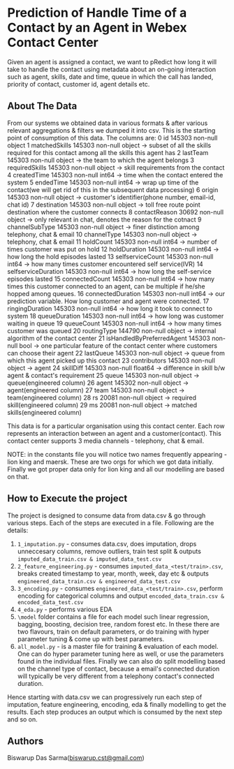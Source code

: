 # Prediction of Handle Time of a Contact by an Agent in Webex Contact Center
Given an agent is assigned a contact, we want to pRedict how long it will take to handle the contact using metadata about an on-going interaction such as agent, skills, date and time, queue in which the call has landed, priority of contact, customer id, agent details etc.

## About The Data
From our systems we obtained data in various formats & after various relevant aggregations & filters we dumped it into csv. This is the starting point of consumption of this data. 
The columns are:
 0   id                         145303 non-null  object
 1   matchedSkills              145303 non-null  object -> subset of all the skills required for this contact among all the skills this agent has 
 2   lastTeam                   145303 non-null  object -> the team to which the agent belongs
 3   requiredSkills             145303 non-null  object -> skill requirements from the contact
 4   createdTime                145303 non-null  int64  -> time when the contact entered the system
 5   endedTime                  145303 non-null  int64  -> wrap up time of the contact(we will get rid of this in the subsequent data processing)
 6   origin                     145303 non-null  object -> customer's identifier(phone number, email-id, chat id)
 7   destination                145303 non-null  object -> toll free route point destination where the customer connects
 8   contactReason              30692 non-null   object -> only relevant in chat, denotes the reason for the cotnact
 9   channelSubType             145303 non-null  object -> finer distinction among telephony, chat & email
 10  channelType                145303 non-null  object -> telephony, chat & email
 11  holdCount                  145303 non-null  int64  -> number of times customer was put on hold
 12  holdDuration               145303 non-null  int64  -> how long the hold episodes lasted
 13  selfserviceCount           145303 non-null  int64  -> how many times customer encountered self service(IVR)
 14  selfserviceDuration        145303 non-null  int64  -> how long the self-service episodes lasted
 15  connectedCount             145303 non-null  int64  -> how many times this customer connected to an agent, can be multiple if he/she hopped among queues. 
 16  connectedDuration          145303 non-null  int64  -> our prediction variable. How long customer and agent were connected.
 17  ringingDuration            145303 non-null  int64  -> how long it took to connect to system
 18  queueDuration              145303 non-null  int64  -> how long was customer waiting in queue
 19  queueCount                 145303 non-null  int64  -> how many times customer was queued
 20  routingType                144790 non-null  object -> internal algorithm of the contact center
 21  isHandledByPreferredAgent  145303 non-null  bool   -> one particular feature of the contact center where customers can choose their agent 
 22  lastQueue                  145303 non-null  object -> queue from which this agent picked up this contact
 23  contributors               145303 non-null  object -> agent
 24  skillDiff                  145303 non-null  float64 -> difference in skill b/w agent & contact's requirement
 25  queue                      145303 non-null  object -> queue(engineered column)
 26  agent                      145302 non-null  object -> agent(engineered column)
 27  team                       145303 non-null  object -> team(engineered column)
 28  rs                         20081 non-null   object -> required skill(engineered column)
 29  ms                         20081 non-null   object -> matched skills(engineered column)

This data is for a particular organisation using this contact center. Each row represents an interaction between an agent and a customer(contact). This contact center supports 3 media channels - telephony, chat & email.

NOTE: in the constants file you will notice two names frequently appearing - lion king and maersk. These are two orgs for which we got data initially. Finally we got proper data only for lion king and all our modelling are based on that.

## How to Execute the project
The project is designed to consume data from data.csv & go through various steps. Each of the steps are executed in a file. Following are the details:
1. `1_imputation.py` - consumes data.csv, does imputation, drops unneccesary columns, remove outliers, train test split & outputs `imputed_data_train.csv & imputed_data_test.csv`
2. `2_feature_engineering.py` - consumes `imputed_data_<test/train>.csv`, breaks created timestamp to year, month, week, day etc & outputs `engineered_data_train.csv & engineered_data_test.csv`
3. `3_encoding.py` - consumes `engineered_data_<test/train>.csv`, perform encoding for categorical columns and output `encoded_data_train.csv & encoded_data_test.csv`
4. `4_eda.py` - performs various EDA
5. `\model` folder contains a file for each model such linear regression, bagging, boosting, decision tree, random forest etc. In these there are two flavours, train on default parameters, or do training with hyper parameter tuning & come up with best parameters.
6. `all_model.py` - is a master file for training & evaluation of each model. One can do hyper parameter tuning here as well, or use the parameters found in the individual files. Finally we can also do split modelling based on the channel type of contact, because a email's connected duration will typically be very different from a telephony contact's connected duration.

Hence starting with data.csv we can progressively run each step of imputation, feature engineering, encoding, eda & finally modelling to get the results. Each step produces an output which is consumed by the next step and so on.

## Authors
Biswarup Das Sarma(biswarup.cst@gmail.com)